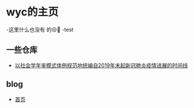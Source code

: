 # wyc的主页

-这里什么也没有
的😒🤢
-test

## 一些仓库
- [以社会学年鉴模式体例规范地统编自2019年末起新冠肺炎疫情进展的时间线](https://github.com/chz2012/COVID-19-timeline.git "fork的")

## blog
- [首页](/blogs/bloginex.html "xixi")

<!-- ## CQUPT-08902101
- [学委目录](/studies-commissary/SCindex.md "你好呀") -->